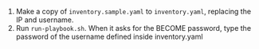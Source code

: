 1. Make a copy of `inventory.sample.yaml` to `inventory.yaml`, replacing the IP and username.
2. Run `run-playbook.sh`. When it asks for the BECOME password, type the password of the username defined inside inventory.yaml

